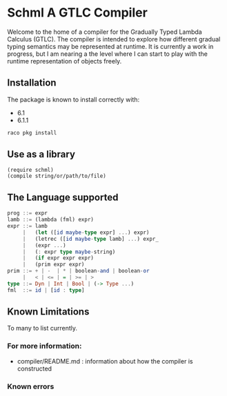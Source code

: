 # Schml A GTLC Compiler
Welcome to the home of a compiler for the Gradually Typed Lambda 
Calculus (GTLC). The compiler is intended to explore how different
gradual typing semantics may be represented at runtime. It is currently
a work in progress, but I am nearing a the level where I can start to
play with the runtime representation of objects freely.

## Installation

The package is known to install correctly with:
+ 6.1
+ 6.1.1

```bash
raco pkg install 
```

## Use as a library
```racket
(require schml)
(compile string/or/path/to/file)
```

## The Language supported
```haskell
prog ::= expr
lamb ::= (lambda (fml) expr)
expr ::= lamb
     |   (let ([id maybe-type expr] ...) expr)
     |   (letrec ([id maybe-type lamb] ...) expr_
     |   (expr ...)
     |   (: expr type maybe-string)
     |   (if expr expr expr)
     |   (prim expr expr)
prim ::= + | -  | * | boolean-and | boolean-or
     |   < | <= | = | >= | >
type ::= Dyn | Int | Bool | (-> Type ...)
fml  ::= id | [id : type]
```
## Known Limitations
To many to list currently.

### For more information:
- compiler/README.md : information about how the compiler is constructed

### Known errors

